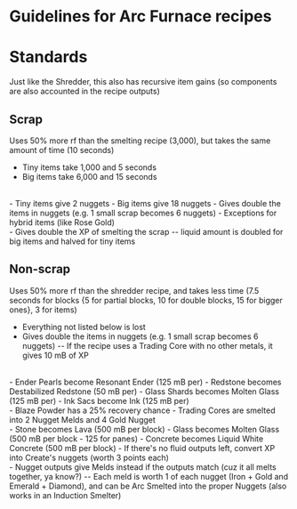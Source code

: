 # Guidelines for Arc Furnace recipes

# Standards

Just like the Shredder, this also has recursive item gains (so components are also accounted in the recipe outputs)

## Scrap

Uses 50% more rf than the smelting recipe (3,000), but takes the same amount of time (10 seconds)
- Tiny items take 1,000 and 5 seconds
- Big items take 6,000 and 15 seconds
<br />
- Tiny items give 2 nuggets
- Big items give 18 nuggets
- Gives double the items in nuggets (e.g. 1 small scrap becomes 6 nuggets)
- Exceptions for hybrid items (like Rose Gold)
<br />
- Gives double the XP of smelting the scrap
-- liquid amount is doubled for big items and halved for tiny items

<br />

## Non-scrap

Uses 50% more rf than the shredder recipe, and takes less time (7.5 seconds for blocks {5 for partial blocks, 10 for double blocks, 15 for bigger ones}, 3 for items)
- Everything not listed below is lost
- Gives double the items in nuggets (e.g. 1 small scrap becomes 6 nuggets)
-- If the recipe uses a Trading Core with no other metals, it gives 10 mB of XP
<br />
- Ender Pearls become Resonant Ender (125 mB per)
- Redstone becomes Destabilized Redstone (50 mB per)
- Glass Shards becomes Molten Glass (125 mB per)
- Ink Sacs become Ink (125 mB per)
<br />
- Blaze Powder has a 25% recovery chance
- Trading Cores are smelted into 2 Nugget Melds and 4 Gold Nugget
<br />
- Stone becomes Lava (500 mB per block)
- Glass becomes Molten Glass (500 mB per block - 125 for panes)
- Concrete becomes Liquid White Concrete (500 mB per block)
- If there's no fluid outputs left, convert XP into Create's nuggets (worth 3 points each)
<br />
- Nugget outputs give Melds instead if the outputs match (cuz it all melts together, ya know?)
-- Each meld is worth 1 of each nugget (Iron + Gold and Emerald + Diamond), and can be Arc Smelted into the proper Nuggets (also works in an Induction Smelter)